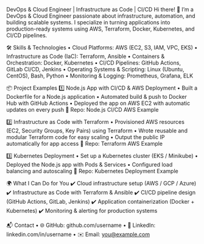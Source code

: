 DevOps & Cloud Engineer | Infrastructure as Code | CI/CD
Hi there! 👋 I’m a DevOps & Cloud Engineer passionate about infrastructure, automation, and building scalable systems.
I specialize in turning applications into production-ready systems using AWS, Terraform, Docker, Kubernetes, and CI/CD pipelines.
 
🛠️ Skills & Technologies
•	Cloud Platforms: AWS (EC2, S3, IAM, VPC, EKS)
•	Infrastructure as Code (IaC): Terraform, Ansible
•	Containers & Orchestration: Docker, Kubernetes
•	CI/CD Pipelines: GitHub Actions, GitLab CI/CD, Jenkins
•	Operating Systems & Scripting: Linux (Ubuntu, CentOS), Bash, Python
•	Monitoring & Logging: Prometheus, Grafana, ELK
 
📦 Project Examples
1️⃣ Node.js App with CI/CD & AWS Deployment
•	Built a Dockerfile for a Node.js application
•	Automated build & push to Docker Hub with GitHub Actions
•	Deployed the app on AWS EC2 with automatic updates on every push
🔗 Repo: Node.js CI/CD AWS Example
 
2️⃣ Infrastructure as Code with Terraform
•	Provisioned AWS resources (EC2, Security Groups, Key Pairs) using Terraform
•	Wrote reusable and modular Terraform code for easy scaling
•	Output the public IP automatically for app access
🔗 Repo: Terraform AWS Example
 
3️⃣ Kubernetes Deployment
•	Set up a Kubernetes cluster (EKS / Minikube)
•	Deployed the Node.js app with Pods & Services
•	Configured load balancing and autoscaling
🔗 Repo: Kubernetes Deployment Example
 
🌍 What I Can Do for You
✔️ Cloud infrastructure setup (AWS / GCP / Azure)
✔️ Infrastructure as Code with Terraform & Ansible
✔️ CI/CD pipeline design (GitHub Actions, GitLab, Jenkins)
✔️ Application containerization (Docker + Kubernetes)
✔️ Monitoring & alerting for production systems
 
📬 Contact
•	🌐 GitHub: github.com/username
•	💼 LinkedIn: linkedin.com/in/username
•	✉️ Email: you@example.com

